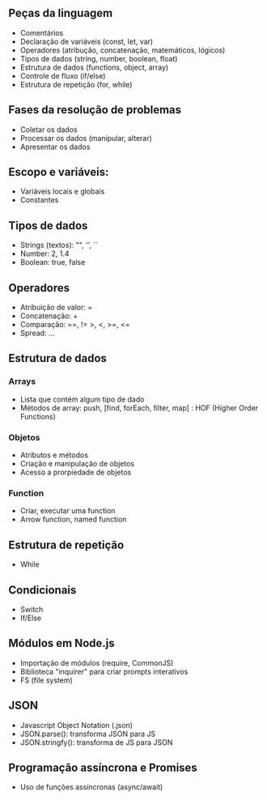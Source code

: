 ## Peças da linguagem

- Comentários
- Declaração de variáveis (const, let, var)
- Operadores (atribução, concatenação, matemáticos, lógicos)
- Tipos de dados (string, number, boolean, float)
- Estrutura de dados (functions, object, array)
- Controle de fluxo (if/else)
- Estrutura de repetição (for, while)

## Fases da resolução de problemas

- Coletar os dados
- Processar os dados (manipular, alterar)
- Apresentar os dados

## Escopo e variáveis:

- Variáveis locais e globais
- Constantes

## Tipos de dados

- Strings (textos): "", '', ``
- Number: 2, 1.4
- Boolean: true, false

## Operadores

- Atribuição de valor: =
- Concatenação: +
- Comparação: ==, != >, <, >=, <=
- Spread: ...

## Estrutura de dados

### Arrays

- Lista que contém algum tipo de dado
- Métodos de array: push, [find, forEach, filter, map] : HOF (Higher Order Functions)

### Objetos

- Atributos e métodos
- Criação e manipulação de objetos
- Acesso a prorpiedade de objetos

### Function

- Criar, executar uma function
- Arrow function, named function

## Estrutura de repetição

- While

## Condicionais

- Switch
- If/Else

## Módulos em Node.js

- Importação de módulos (require, CommonJS)
- Biblioteca "inquirer" para criar prompts interativos
- FS (file system)

## JSON

- Javascript Object Notation (.json)
- JSON.parse(): transforma JSON para JS
- JSON.stringfy(): transforma de JS para JSON

## Programação assíncrona e Promises  

- Uso de funções assíncronas (async/await)